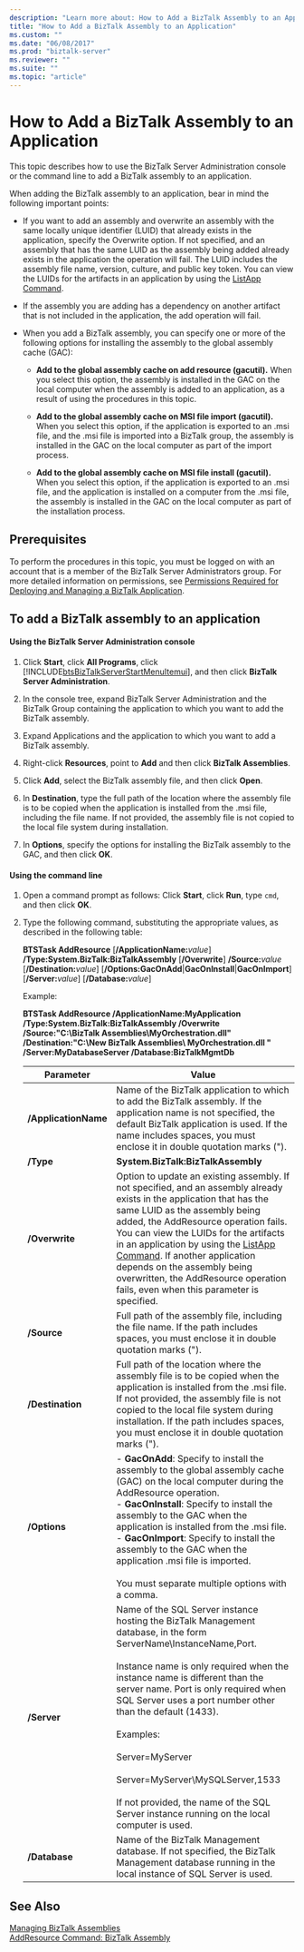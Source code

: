 ```yaml
---
description: "Learn more about: How to Add a BizTalk Assembly to an Application"
title: "How to Add a BizTalk Assembly to an Application"
ms.custom: ""
ms.date: "06/08/2017"
ms.prod: "biztalk-server"
ms.reviewer: ""
ms.suite: ""
ms.topic: "article"
---
```

# How to Add a BizTalk Assembly to an Application
This topic describes how to use the BizTalk Server Administration console or the command line to add a BizTalk assembly to an application.  
  
 When adding the BizTalk assembly to an application, bear in mind the following important points:  
  
-   If you want to add an assembly and overwrite an assembly with the same locally unique identifier (LUID) that already exists in the application, specify the Overwrite option. If not specified, and an assembly that has the same LUID as the assembly being added already exists in the application the operation will fail. The LUID includes the assembly file name, version, culture, and public key token. You can view the LUIDs for the artifacts in an application by using the [ListApp Command](../core/listapp-command.md).  
  
-   If the assembly you are adding has a dependency on another artifact that is not included in the application, the add operation will fail.  
  
-   When you add a BizTalk assembly, you can specify one or more of the following options for installing the assembly to the global assembly cache (GAC):  
  
    -   **Add to the global assembly cache on add resource (gacutil).** When you select this option, the assembly is installed in the GAC on the local computer when the assembly is added to an application, as a result of using the procedures in this topic.  
  
    -   **Add to the global assembly cache on MSI file import (gacutil).** When you select this option, if the application is exported to an .msi file, and the .msi file is imported into a BizTalk group, the assembly is installed in the GAC on the local computer as part of the import process.  
  
    -   **Add to the global assembly cache on MSI file install (gacutil).** When you select this option, if the application is exported to an .msi file, and the application is installed on a computer from the .msi file, the assembly is installed in the GAC on the local computer as part of the installation process.  
  
## Prerequisites  
 To perform the procedures in this topic, you must be logged on with an account that is a member of the BizTalk Server Administrators group. For more detailed information on permissions, see [Permissions Required for Deploying and Managing a BizTalk Application](../core/permissions-required-for-deploying-and-managing-a-biztalk-application.md).  
  
## To add a BizTalk assembly to an application  
  
#### Using the BizTalk Server Administration console  
  
1. Click **Start**, click **All Programs**, click [!INCLUDE[btsBizTalkServerStartMenuItemui](../includes/btsbiztalkserverstartmenuitemui-md.md)], and then click **BizTalk Server Administration**.  
  
2. In the console tree, expand BizTalk Server Administration and the BizTalk Group containing the application to which you want to add the BizTalk assembly.  
  
3. Expand Applications and the application to which you want to add a BizTalk assembly.  
  
4. Right-click **Resources**, point to **Add** and then click **BizTalk Assemblies**.  
  
5. Click **Add**, select the BizTalk assembly file, and then click **Open**.  
  
6. In **Destination**, type the full path of the location where the assembly file is to be copied when the application is installed from the .msi file, including the file name. If not provided, the assembly file is not copied to the local file system during installation.  
  
7. In **Options**, specify the options for installing the BizTalk assembly to the GAC, and then click **OK**.  
  
#### Using the command line  
  
1. Open a command prompt as follows: Click **Start**, click **Run**, type `cmd`, and then click **OK**.  
  
2. Type the following command, substituting the appropriate values, as described in the following table:  
  
    **BTSTask AddResource** [**/ApplicationName:**<em>value</em>] **/Type:System.BizTalk:BizTalkAssembly** [**/Overwrite**] **/Source:**<em>value</em> [**/Destination:**<em>value</em>] [**/Options:GacOnAdd**&#124;**GacOnInstall**&#124;**GacOnImport**] [**/Server:**<em>value</em>] [**/Database:**<em>value</em>]  
  
    Example:  
  
    **BTSTask AddResource /ApplicationName:MyApplication /Type:System.BizTalk:BizTalkAssembly /Overwrite /Source:"C:\BizTalk Assemblies\MyOrchestration.dll" /Destination:"C:\New BizTalk Assemblies\ MyOrchestration.dll " /Server:MyDatabaseServer /Database:BizTalkMgmtDb**  
  
   |Parameter|Value|  
   |---------------|-----------|  
   |**/ApplicationName**|Name of the BizTalk application to which to add the BizTalk assembly. If the application name is not specified, the default BizTalk application is used. If the name includes spaces, you must enclose it in double quotation marks (").|  
   |**/Type**|**System.BizTalk:BizTalkAssembly**|  
   |**/Overwrite**|Option to update an existing assembly. If not specified, and an assembly already exists in the application that has the same LUID as the assembly being added, the AddResource operation fails. You can view the LUIDs for the artifacts in an application by using the [ListApp Command](../core/listapp-command.md). If another application depends on the assembly being overwritten, the AddResource operation fails, even when this parameter is specified.|  
   |**/Source**|Full path of the assembly file, including the file name. If the path includes spaces, you must enclose it in double quotation marks (").|  
   |**/Destination**|Full path of the location where the assembly file is to be copied when the application is installed from the .msi file. If not provided, the assembly file is not copied to the local file system during installation. If the path includes spaces, you must enclose it in double quotation marks (").|  
   |**/Options**|-   **GacOnAdd**: Specify to install the assembly to the global assembly cache (GAC) on the local computer during the AddResource operation.<br />-   **GacOnInstall**: Specify to install the assembly to the GAC when the application is installed from the .msi file.<br />-   **GacOnImport**: Specify to install the assembly to the GAC when the application .msi file is imported.<br /><br /> You must separate multiple options with a comma.|  
   |**/Server**|Name of the SQL Server instance hosting the BizTalk Management database, in the form ServerName\InstanceName,Port.<br /><br /> Instance name is only required when the instance name is different than the server name. Port is only required when SQL Server uses a port number other than the default (1433).<br /><br /> Examples:<br /><br /> Server=MyServer<br /><br /> Server=MyServer\MySQLServer,1533<br /><br /> If not provided, the name of the SQL Server instance running on the local computer is used.|  
   |**/Database**|Name of the BizTalk Management database. If not specified, the BizTalk Management database running in the local instance of SQL Server is used.|  
  
## See Also  
 [Managing BizTalk Assemblies](../core/managing-biztalk-assemblies.md)   
 [AddResource Command: BizTalk Assembly](../core/addresource-command-biztalk-assembly.md)
